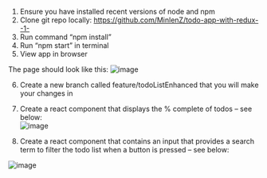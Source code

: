 1.	Ensure you have installed recent versions of node and npm
2.	Clone git repo locally: https://github.com/MinlenZ/todo-app-with-redux--1- 
3.	Run command “npm install”
4.	Run “npm start” in terminal 
5.	View app in browser

The page should look like this:
![image](https://user-images.githubusercontent.com/86643061/158655549-fe5f978d-85ac-444f-8d1f-686900e16414.png)


6.	Create a new branch called feature/todoListEnhanced that you will make your changes in

7.	Create a react component that displays the % complete of todos – see below:  
	![image](https://user-images.githubusercontent.com/86643061/158655576-eec8aa06-a02b-4876-a372-e247774155ee.png)


8.	Create a react component that contains an input that provides a search term to filter the todo list when a button is pressed – see below: 
 
![image](https://user-images.githubusercontent.com/86643061/158655419-1da8024c-ade2-4158-90cc-d9992d7c352d.png)
